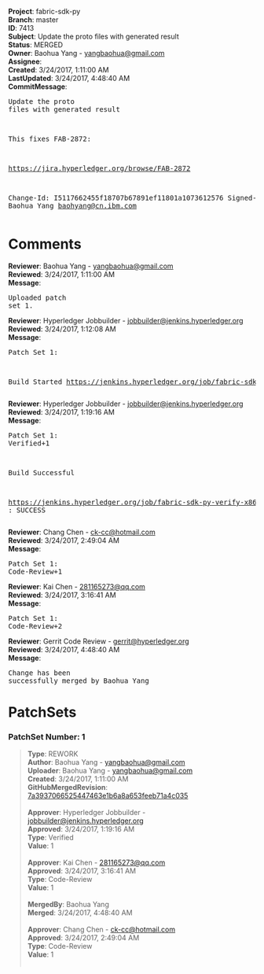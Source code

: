<strong>Project</strong>: fabric-sdk-py<br><strong>Branch</strong>: master<br><strong>ID</strong>: 7413<br><strong>Subject</strong>: Update the proto files with generated result<br><strong>Status</strong>: MERGED<br><strong>Owner</strong>: Baohua Yang - yangbaohua@gmail.com<br><strong>Assignee</strong>:<br><strong>Created</strong>: 3/24/2017, 1:11:00 AM<br><strong>LastUpdated</strong>: 3/24/2017, 4:48:40 AM<br><strong>CommitMessage</strong>:<br><pre>Update the proto files with generated result

This fixes FAB-2872:

https://jira.hyperledger.org/browse/FAB-2872

Change-Id: I5117662455f18707b67891ef11801a1073612576
Signed-off-by: Baohua Yang <baohyang@cn.ibm.com>
</pre><h1>Comments</h1><strong>Reviewer</strong>: Baohua Yang - yangbaohua@gmail.com<br><strong>Reviewed</strong>: 3/24/2017, 1:11:00 AM<br><strong>Message</strong>: <pre>Uploaded patch set 1.</pre><strong>Reviewer</strong>: Hyperledger Jobbuilder - jobbuilder@jenkins.hyperledger.org<br><strong>Reviewed</strong>: 3/24/2017, 1:12:08 AM<br><strong>Message</strong>: <pre>Patch Set 1:

Build Started https://jenkins.hyperledger.org/job/fabric-sdk-py-verify-x86_64/94/</pre><strong>Reviewer</strong>: Hyperledger Jobbuilder - jobbuilder@jenkins.hyperledger.org<br><strong>Reviewed</strong>: 3/24/2017, 1:19:16 AM<br><strong>Message</strong>: <pre>Patch Set 1: Verified+1

Build Successful 

https://jenkins.hyperledger.org/job/fabric-sdk-py-verify-x86_64/94/ : SUCCESS</pre><strong>Reviewer</strong>: Chang Chen - ck-cc@hotmail.com<br><strong>Reviewed</strong>: 3/24/2017, 2:49:04 AM<br><strong>Message</strong>: <pre>Patch Set 1: Code-Review+1</pre><strong>Reviewer</strong>: Kai Chen - 281165273@qq.com<br><strong>Reviewed</strong>: 3/24/2017, 3:16:41 AM<br><strong>Message</strong>: <pre>Patch Set 1: Code-Review+2</pre><strong>Reviewer</strong>: Gerrit Code Review - gerrit@hyperledger.org<br><strong>Reviewed</strong>: 3/24/2017, 4:48:40 AM<br><strong>Message</strong>: <pre>Change has been successfully merged by Baohua Yang</pre><h1>PatchSets</h1><h3>PatchSet Number: 1</h3><blockquote><strong>Type</strong>: REWORK<br><strong>Author</strong>: Baohua Yang - yangbaohua@gmail.com<br><strong>Uploader</strong>: Baohua Yang - yangbaohua@gmail.com<br><strong>Created</strong>: 3/24/2017, 1:11:00 AM<br><strong>GitHubMergedRevision</strong>: [7a3937066525447463e1b6a8a653feeb71a4c035](https://github.com/hyperledger/fabric-sdk-py/commit/7a3937066525447463e1b6a8a653feeb71a4c035)<br><br><strong>Approver</strong>: Hyperledger Jobbuilder - jobbuilder@jenkins.hyperledger.org<br><strong>Approved</strong>: 3/24/2017, 1:19:16 AM<br><strong>Type</strong>: Verified<br><strong>Value</strong>: 1<br><br><strong>Approver</strong>: Kai Chen - 281165273@qq.com<br><strong>Approved</strong>: 3/24/2017, 3:16:41 AM<br><strong>Type</strong>: Code-Review<br><strong>Value</strong>: 1<br><br><strong>MergedBy</strong>: Baohua Yang<br><strong>Merged</strong>: 3/24/2017, 4:48:40 AM<br><br><strong>Approver</strong>: Chang Chen - ck-cc@hotmail.com<br><strong>Approved</strong>: 3/24/2017, 2:49:04 AM<br><strong>Type</strong>: Code-Review<br><strong>Value</strong>: 1<br><br></blockquote>